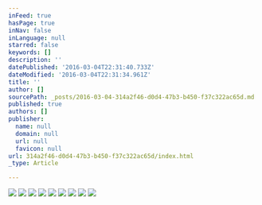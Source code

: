 ```yaml
---
inFeed: true
hasPage: true
inNav: false
inLanguage: null
starred: false
keywords: []
description: ''
datePublished: '2016-03-04T22:31:40.733Z'
dateModified: '2016-03-04T22:31:34.961Z'
title: ''
author: []
sourcePath: _posts/2016-03-04-314a2f46-d0d4-47b3-b450-f37c322ac65d.md
published: true
authors: []
publisher:
  name: null
  domain: null
  url: null
  favicon: null
url: 314a2f46-d0d4-47b3-b450-f37c322ac65d/index.html
_type: Article

---
```

![](https://the-grid-user-content.s3-us-west-2.amazonaws.com/f8328976-a5c6-4e71-a629-f2bb46473994.jpg)
![](https://the-grid-user-content.s3-us-west-2.amazonaws.com/4d579691-c564-4368-840a-bbada20a6c4c.jpg)
![](https://the-grid-user-content.s3-us-west-2.amazonaws.com/24dd2525-05f3-42ca-8608-17acfaf63cb1.png)
![](https://the-grid-user-content.s3-us-west-2.amazonaws.com/15056630-ffa3-42ed-8a84-52813b2aa59a.png)
![](https://the-grid-user-content.s3-us-west-2.amazonaws.com/09b5d79c-37d7-435e-836f-6838149d09d9.png)
![](https://the-grid-user-content.s3-us-west-2.amazonaws.com/cde18d77-7dc2-4780-a84f-e925f1375dee.png)
![](https://the-grid-user-content.s3-us-west-2.amazonaws.com/50155289-0cb7-486c-8297-5edd8c56fe06.png)
![](https://the-grid-user-content.s3-us-west-2.amazonaws.com/688d868d-4a3b-4efc-b816-5ccdaeffcfa0.png)
![](https://the-grid-user-content.s3-us-west-2.amazonaws.com/17edcb30-52df-4e64-8c89-fc92aabeb0c3.png)